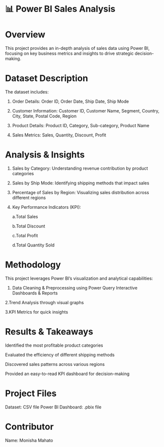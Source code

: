 # 📊 Power BI Sales Analysis
# Overview
This project provides an in-depth analysis of sales data using Power BI, focusing on key business metrics and insights to drive strategic decision-making.

# Dataset Description
The dataset includes:

1. Order Details: Order ID, Order Date, Ship Date, Ship Mode

2. Customer Information: Customer ID, Customer Name, Segment, Country, City, State, Postal Code, Region

3. Product Details: Product ID, Category, Sub-category, Product Name

4. Sales Metrics: Sales, Quantity, Discount, Profit

# Analysis & Insights
1. Sales by Category: Understanding revenue contribution by product categories

2. Sales by Ship Mode: Identifying shipping methods that impact sales

3. Percentage of Sales by Region: Visualizing sales distribution across different regions

4. Key Performance Indicators (KPI):

   a.Total Sales

   b.Total Discount

   c.Total Profit

   d.Total Quantity Sold

# Methodology
This project leverages Power BI’s visualization and analytical capabilities:

1. Data Cleaning & Preprocessing using Power Query
Interactive Dashboards & Reports

2.Trend Analysis through visual graphs

3.KPI Metrics for quick insights

# Results & Takeaways
Identified the most profitable product categories

Evaluated the efficiency of different shipping methods

Discovered sales patterns across various regions

Provided an easy-to-read KPI dashboard for decision-making

# Project Files
Dataset: CSV file
Power BI Dashboard: .pbix file
# Contributor 
Name: Monisha Mahato
